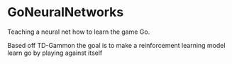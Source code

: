 # GoNeuralNetworks
Teaching a neural net how to learn the game Go.

Based off TD-Gammon the goal is to make a reinforcement learning model learn go by playing against itself
